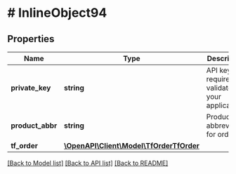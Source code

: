 # # InlineObject94

## Properties

Name | Type | Description | Notes
------------ | ------------- | ------------- | -------------
**private_key** | **string** | API key required to validate your application |
**product_abbr** | **string** | Product abbreviation for order |
**tf_order** | [**\OpenAPI\Client\Model\TfOrderTfOrder**](TfOrderTfOrder.md) |  | [optional]

[[Back to Model list]](../../README.md#models) [[Back to API list]](../../README.md#endpoints) [[Back to README]](../../README.md)
